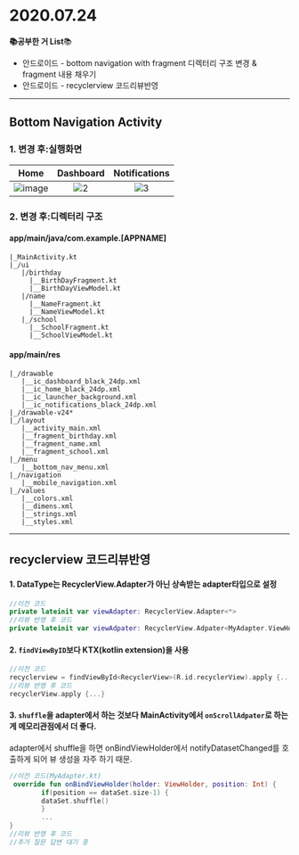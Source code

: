 # 2020.07.24

**📚공부한 거 List**📚

- 안드로이드 - bottom navigation with fragment 디렉터리 구조 변경 & fragment 내용 채우기
- 안드로이드 - recyclerview 코드리뷰반영

----

## Bottom Navigation Activity

### 1. 변경 후:실행화면

| Home | Dashboard | Notifications|
|:-:|:-:|:-:|
|![image](https://user-images.githubusercontent.com/50702052/88404434-da8dae80-ce08-11ea-92c2-677d173647b7.png)|![2](https://user-images.githubusercontent.com/50702052/88404499-ee391500-ce08-11ea-8a7b-bf7363bcd9b2.PNG)|![3](https://user-images.githubusercontent.com/50702052/88404510-f1cc9c00-ce08-11ea-915f-5e25fdaead5a.PNG)|

### 2. 변경 후:디렉터리 구조

#### app/main/java/com.example.[APPNAME]

```
|_MainActivity.kt
|_/ui
   |/birthday
     |__BirthDayFragment.kt
     |__BirthDayViewModel.kt
   |/name
     |__NameFragment.kt
     |__NameViewModel.kt
   |_/school
     |__SchoolFragment.kt
     |__SchoolViewModel.kt
```

#### app/main/res

```
|_/drawable
   |__ic_dashboard_black_24dp.xml
   |__ic_home_black_24dp.xml
   |__ic_launcher_background.xml
   |__ic_notifications_black_24dp.xml
|_/drawable-v24*
|_/layout
   |__activity_main.xml
   |__fragment_birthday.xml
   |__fragment_name.xml
   |__fragment_school.xml
|_/menu
   |__bottom_nav_menu.xml
|_/navigation
   |__mobile_navigation.xml
|_/values
   |__colors.xml
   |__dimens.xml
   |__strings.xml
   |__styles.xml
```

_____

## recyclerview 코드리뷰반영
#### 1. DataType는 RecyclerView.Adapter<T>가 아닌 상속받는 adapter타입으로 설정
```kotlin
//이전 코드
private lateinit var viewAdapter: RecyclerView.Adapter<*>
//리뷰 반영 후 코드
private lateinit var viewAdpater: RecyclerView.Adpater<MyAdapter.ViewHolder>
```

#### 2. `findViewByID`보다 KTX(kotlin extension)을 사용

```kotlin
//이전 코드
recyclerview = findViewById<RecyclerView>(R.id.recyclerView).apply {...}
//리뷰 반영 후 코드
recyclerView.apply {...}
```

#### 3. `shuffle`을 adapter에서 하는 것보다 MainActivity에서 `onScrollAdpater`로 하는 게 메모리관점에서 더 좋다. 

adapter에서 shuffle을 하면 onBindViewHolder에서 notifyDatasetChanged를 호출하게 되어 뷰 생성을 자주 하기 때문.

```kotlin
//이전 코드(MyAdapter.kt)
 override fun onBindViewHolder(holder: ViewHolder, position: Int) {
        if(position == dataSet.size-1) {
        dataSet.shuffle()
        }
        ...
}
//리뷰 반영 후 코드
//추가 질문 답변 대기 중
```
